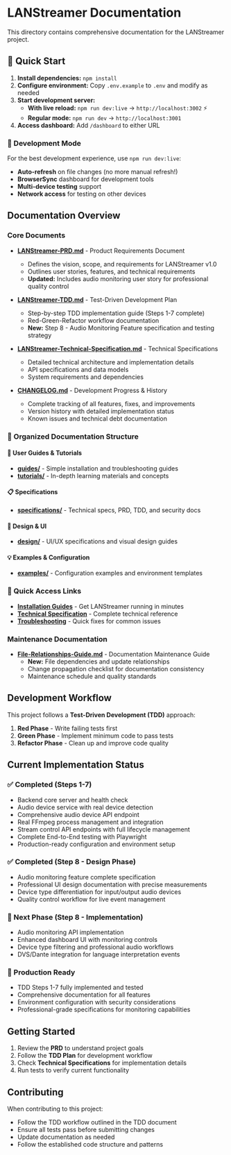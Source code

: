 # LANStreamer Documentation

This directory contains comprehensive documentation for the LANStreamer project.

## 🚀 Quick Start

1. **Install dependencies:** `npm install`
2. **Configure environment:** Copy `.env.example` to `.env` and modify as needed
3. **Start development server:**
   - **With live reload:** `npm run dev:live` → `http://localhost:3002` ⚡
   - **Regular mode:** `npm run dev` → `http://localhost:3001`
4. **Access dashboard:** Add `/dashboard` to either URL

### 🔄 Development Mode

For the best development experience, use `npm run dev:live`:
- **Auto-refresh** on file changes (no more manual refresh!)
- **BrowserSync** dashboard for development tools
- **Multi-device testing** support
- **Network access** for testing on other devices

## Documentation Overview

### Core Documents

- **[LANStreamer-PRD.md](./specifications/LANStreamer-PRD.md)** - Product Requirements Document
  - Defines the vision, scope, and requirements for LANStreamer v1.0
  - Outlines user stories, features, and technical requirements
  - **Updated:** Includes audio monitoring user story for professional quality control

- **[LANStreamer-TDD.md](./specifications/LANStreamer-TDD.md)** - Test-Driven Development Plan
  - Step-by-step TDD implementation guide (Steps 1-7 complete)
  - Red-Green-Refactor workflow documentation
  - **New:** Step 8 - Audio Monitoring Feature specification and testing strategy

- **[LANStreamer-Technical-Specification.md](./specifications/LANStreamer-Technical-Specification.md)** - Technical Specifications
  - Detailed technical architecture and implementation details
  - API specifications and data models
  - System requirements and dependencies

- **[CHANGELOG.md](./CHANGELOG.md)** - Development Progress & History
  - Complete tracking of all features, fixes, and improvements
  - Version history with detailed implementation status
  - Known issues and technical debt documentation

### 📁 Organized Documentation Structure

#### 📖 User Guides & Tutorials
- **[guides/](./guides/)** - Simple installation and troubleshooting guides
- **[tutorials/](./tutorials/)** - In-depth learning materials and concepts

#### 📋 Specifications
- **[specifications/](./specifications/)** - Technical specs, PRD, TDD, and security docs

#### 🎨 Design & UI
- **[design/](./design/)** - UI/UX specifications and visual design guides

#### 💡 Examples & Configuration
- **[examples/](./examples/)** - Configuration examples and environment templates



### 🚀 Quick Access Links

- **[Installation Guides](./guides/README.md)** - Get LANStreamer running in minutes
- **[Technical Specification](./specifications/LANStreamer-Technical-Specification.md)** - Complete technical reference
- **[Troubleshooting](./guides/troubleshooting-simple.md)** - Quick fixes for common issues

### Maintenance Documentation

- **[File-Relationships-Guide.md](./File-Relationships-Guide.md)** - Documentation Maintenance Guide
  - **New:** File dependencies and update relationships
  - Change propagation checklist for documentation consistency
  - Maintenance schedule and quality standards

## Development Workflow

This project follows a **Test-Driven Development (TDD)** approach:

1. **Red Phase** - Write failing tests first
2. **Green Phase** - Implement minimum code to pass tests
3. **Refactor Phase** - Clean up and improve code quality

## Current Implementation Status

### ✅ Completed (Steps 1-7)
- Backend core server and health check
- Audio device service with real device detection
- Comprehensive audio device API endpoint
- Real FFmpeg process management and integration
- Stream control API endpoints with full lifecycle management
- Complete End-to-End testing with Playwright
- Production-ready configuration and environment setup

### ✅ Completed (Step 8 - Design Phase)
- Audio monitoring feature complete specification
- Professional UI design documentation with precise measurements
- Device type differentiation for input/output audio devices
- Quality control workflow for live event management

### 🔄 Next Phase (Step 8 - Implementation)
- Audio monitoring API implementation
- Enhanced dashboard UI with monitoring controls
- Device type filtering and professional audio workflows
- DVS/Dante integration for language interpretation events

### 🚀 Production Ready
- TDD Steps 1-7 fully implemented and tested
- Comprehensive documentation for all features
- Environment configuration with security considerations
- Professional-grade specifications for monitoring capabilities

## Getting Started

1. Review the **PRD** to understand project goals
2. Follow the **TDD Plan** for development workflow
3. Check **Technical Specifications** for implementation details
4. Run tests to verify current functionality

## Contributing

When contributing to this project:
- Follow the TDD workflow outlined in the TDD document
- Ensure all tests pass before submitting changes
- Update documentation as needed
- Follow the established code structure and patterns
